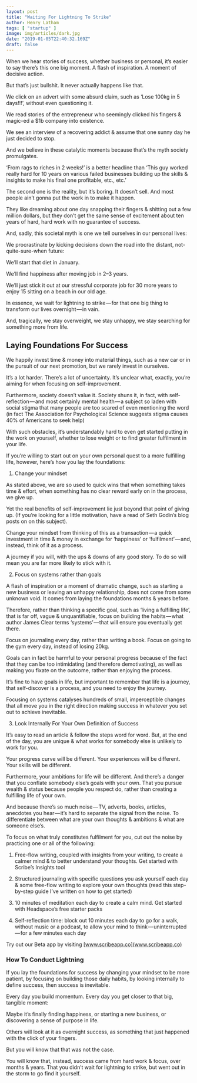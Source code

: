 ```yaml
---
layout: post
title: "Waiting For Lightning To Strike"
author: Henry Latham
tags: [ "startup" ]
image: img/articles/dark.jpg
date: "2019-01-05T22:40:32.169Z"
draft: false
---
```


When we hear stories of success, whether business or personal, it’s easier to say there’s this one big moment. A flash of inspiration. A moment of decisive action.

But that’s just bullshit. It never actually happens like that.

We click on an advert with some absurd claim, such as ‘Lose 100kg in 5 days!!!’, without even questioning it.

We read stories of the entrepreneur who seemingly clicked his fingers & magic-ed a $1b company into existence.

We see an interview of a recovering addict & assume that one sunny day he just decided to stop.

And we believe in these catalytic moments because that’s the myth society promulgates.

‘From rags to riches in 2 weeks!’ is a better headline than ‘This guy worked really hard for 10 years on various failed businesses building up the skills & insights to make his final one profitable, etc., etc.’

The second one is the reality, but it’s boring. It doesn’t sell. And most people ain’t gonna put the work in to make it happen.

They like dreaming about one day snapping their fingers & shitting out a few million dollars, but they don’t get the same sense of excitement about ten years of hard, hard work with no guarantee of success.

And, sadly, this societal myth is one we tell ourselves in our personal lives:

We procrastinate by kicking decisions down the road into the distant, not-quite-sure-when future:

We’ll start that diet in January.

We’ll find happiness after moving job in 2–3 years.

We’ll just stick it out at our stressful corporate job for 30 more years to enjoy 15 sitting on a beach in our old age.

In essence, we wait for lightning to strike — for that one big thing to transform our lives overnight — in vain.

And, tragically, we stay overweight, we stay unhappy, we stay searching for something more from life.

## Laying Foundations For Success

We happily invest time & money into material things, such as a new car or in the pursuit of our next promotion, but we rarely invest in ourselves.

It’s a lot harder. There’s a lot of uncertainty. It’s unclear what, exactly, you’re aiming for when focusing on self-improvement.

Furthermore, society doesn’t value it. Society shuns it, in fact, with self-reflection — and most certainly mental health — a subject so laden with social stigma that many people are too scared of even mentioning the word (in fact The Association for Psychological Science suggests stigma causes 40% of Americans to seek help)

With such obstacles, it’s understandably hard to even get started putting in the work on yourself, whether to lose weight or to find greater fulfilment in your life.

If you’re willing to start out on your own personal quest to a more fulfilling life, however, here’s how you lay the foundations:

1. Change your mindset

As stated above, we are so used to quick wins that when something takes time & effort, when something has no clear reward early on in the process, we give up.

Yet the real benefits of self-improvement lie just beyond that point of giving up. (If you’re looking for a little motivation, have a read of Seth Godin’s blog posts on on this subject).

Change your mindset from thinking of this as a transaction — a quick investment in time & money in exchange for ‘happiness’ or ‘fulfilment’ — and, instead, think of it as a process.

A journey if you will, with the ups & downs of any good story. To do so will mean you are far more likely to stick with it.

2. Focus on systems rather than goals

A flash of inspiration or a moment of dramatic change, such as starting a new business or leaving an unhappy relationship, does not come from some unknown void. It comes from laying the foundations months & years before.

Therefore, rather than thinking a specific goal, such as ‘living a fulfilling life’, that is far off, vague & unquantifiable, focus on building the habits — what author James Clear terms ‘systems’ — that will ensure you eventually get there.

Focus on journaling every day, rather than writing a book. Focus on going to the gym every day, instead of losing 20kg.

Goals can in fact be harmful to your personal progress because of the fact that they can be too intimidating (and therefore demotivating), as well as making you fixate on the outcome, rather than enjoying the process.

It’s fine to have goals in life, but important to remember that life is a journey, that self-discover is a process, and you need to enjoy the journey.

Focusing on systems catalyses hundreds of small, imperceptible changes that all move you in the right direction making success in whatever you set out to achieve inevitable.

3. Look Internally For Your Own Definition of Success

It’s easy to read an article & follow the steps word for word. But, at the end of the day, you are unique & what works for somebody else is unlikely to work for you.

Your progress curve will be different. Your experiences will be different. Your skills will be different.

Furthermore, your ambitions for life will be different. And there’s a danger that you conflate somebody else’s goals with your own. That you pursue wealth & status because people you respect do, rather than creating a fulfilling life of your own.

And because there’s so much noise — TV, adverts, books, articles, anecdotes you hear — it’s hard to separate the signal from the noise. To differentiate between what are your own thoughts & ambitions & what are someone else’s.

To focus on what truly constitutes fulfilment for you, cut out the noise by practicing one or all of the following:

1. Free-flow writing, coupled with insights from your writing, to create a calmer mind & to better understand your thoughts. Get started with Scribe’s Insights tool

2. Structured journaling with specific questions you ask yourself each day & some free-flow writing to explore your own thoughts (read this step-by-step guide I’ve written on how to get started)

3. 10 minutes of meditation each day to create a calm mind. Get started with Headspace’s free starter packs

4. Self-reflection time: block out 10 minutes each day to go for a walk, without music or a podcast, to allow your mind to think — uninterrupted — for a few minutes each day


Try out our Beta app by visiting [www.scribeapp.co](www.scribeapp.co)

### How To Conduct Lightning

If you lay the foundations for success by changing your mindset to be more patient, by focusing on building those daily habits, by looking internally to define success, then success is inevitable.

Every day you build momentum. Every day you get closer to that big, tangible moment:

Maybe it’s finally finding happiness, or starting a new business, or discovering a sense of purpose in life.

Others will look at it as overnight success, as something that just happened with the click of your fingers.

But you will know that that was not the case.

You will know that, instead, success came from hard work & focus, over months & years. That you didn’t wait for lightning to strike, but went out in the storm to go find it yourself.

